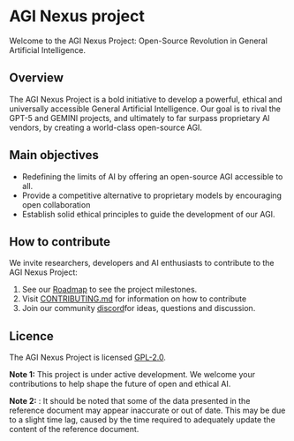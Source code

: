# AGI Nexus project

Welcome to the AGI Nexus Project: Open-Source Revolution in General Artificial Intelligence.

## Overview

The AGI Nexus Project is a bold initiative to develop a powerful, ethical and universally accessible General Artificial Intelligence. Our goal is to rival the GPT-5 and GEMINI projects, and ultimately to far surpass proprietary AI vendors, by creating a world-class open-source AGI.

## Main objectives

- Redefining the limits of AI by offering an open-source AGI accessible to all.
- Provide a competitive alternative to proprietary models by encouraging open collaboration
- Establish solid ethical principles to guide the development of our AGI.

## How to contribute

We invite researchers, developers and AI enthusiasts to contribute to the AGI Nexus Project:

1. See our [Roadmap](https://github.com/Nexus-labs-offcial/Nexus/blob/master/roadmap.md) to see the project milestones.
2. Visit [CONTRIBUTING.md](https://github.com/Nexus-labs-offcial/Nexus/blob/master/CONTRIBUTING.md) for information on how to contribute
3. Join our community [discord](https://discord.gg/ctNq6YvmjM)for ideas, questions and discussion.

## Licence

The AGI Nexus Project is licensed [GPL-2.0](https://github.com/Nexus-labs-offcial/Nexus/blob/master/LICENSE.md).

**Note 1:**  This project is under active development. We welcome your contributions to help shape the future of open and ethical AI.

**Note 2:** : It should be noted that some of the data presented in the reference document may appear inaccurate or out of date. This may be due to a slight time lag, caused by the time required to adequately update the content of the reference document.